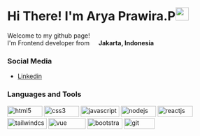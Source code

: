 <h1>Hi There! I'm Arya Prawira.P<img src = "https://raw.githubusercontent.com/MartinHeinz/MartinHeinz/master/wave.gif" width = 30px></h1>

<p>Welcome to my github page! </br> I'm Frontend developer from <img src="https://img.icons8.com/color/50/000000/indonesia.png" width="13"/> <b>Jakarta, Indonesia</b></p>


<h3>Social Media </h3>
<ul>
  <li><a href="https://www.linkedin.com/in/arya-prawira-p-870a68205/">Linkedin</a></li>
</ul>

<h3>Languages and Tools</h3>
<div>
  <img src="https://img.shields.io/badge/HTML5-E34F26?style=for-the-badge&logo=html5&logoColor=white" width="80px" height="25px" alt="html5">
  <img src="https://img.shields.io/badge/CSS3-1572B6?style=for-the-badge&logo=css3&logoColor=white" width="80px" height="25px" alt="css3">
  <img src="https://img.shields.io/badge/JavaScript-F7DF1E?style=for-the-badge&logo=JavaScript&logoColor=white" width="88px" height="25px" alt="javascript">
  <img src="https://img.shields.io/badge/Node.js-43853D?style=for-the-badge&logo=node.js&logoColor=white" width="80px" height="25px" alt="nodejs">
  <img src="https://img.shields.io/badge/React-20232A?style=for-the-badge&logo=react&logoColor=61DAFB" width="80px" height="25px" alt="reactjs">
  <img src="https://img.shields.io/badge/Tailwind_CSS-38B2AC?style=for-the-badge&logo=tailwind-css&logoColor=white" width="90px" height="25px" alt="tailwindcss">
   <img src="https://img.shields.io/badge/vuejs-%2335495e.svg?style=for-the-badge&logo=vuedotjs&logoColor=%234FC08D" width="85px" height="25px" alt="vue">
  <img src="https://img.shields.io/badge/Bootstrap-563D7C?style=for-the-badge&logo=bootstrap&logoColor=white" width="80px" height="25px" alt="bootstrap">
  <img src="https://img.shields.io/badge/GIT-E44C30?style=for-the-badge&logo=git&logoColor=white" width="70px" height="25px" alt="git">
</div>
